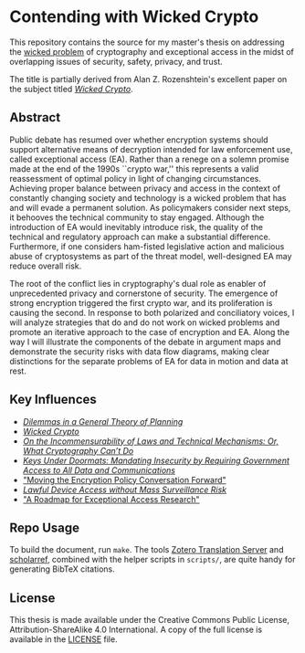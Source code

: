 # Contending with Wicked Crypto

This repository contains the source for my master's thesis on addressing the
[wicked problem](https://en.wikipedia.org/wiki/Wicked_problem) of cryptography and exceptional access in the midst of
overlapping issues of security, safety, privacy, and trust.

The title is partially derived from Alan Z. Rozenshtein's excellent paper on the subject titled
[_Wicked Crypto_](https://papers.ssrn.com/sol3/papers.cfm?abstract_id=3256858).

## Abstract

Public debate has resumed over whether encryption systems should support alternative means of decryption intended for
law enforcement use, called exceptional access (EA). Rather than a renege on a solemn promise made at the end of the
1990s ``crypto war,'' this represents a valid reassessment of optimal policy in light of changing circumstances.
Achieving proper balance between privacy and access in the context of constantly changing society and technology is a
wicked problem that has and will evade a permanent solution. As policymakers consider next steps, it behooves the
technical community to stay engaged. Although the introduction of EA would inevitably introduce risk, the quality of the
technical and regulatory approach can make a substantial difference. Furthermore, if one considers ham-fisted
legislative action and malicious abuse of cryptosystems as part of the threat model, well-designed EA may reduce overall
risk.

The root of the conflict lies in cryptography's dual role as enabler of unprecedented privacy and cornerstone of
security. The emergence of strong encryption triggered the first crypto war, and its proliferation is causing the
second. In response to both polarized and conciliatory voices, I will analyze strategies that do and do not work on
wicked problems and promote an iterative approach to the case of encryption and EA. Along the way I will illustrate the
components of the debate in argument maps and demonstrate the security risks with data flow diagrams, making clear
distinctions for the separate problems of EA for data in motion and data at rest.

## Key Influences

- [_Dilemmas in a General Theory of Planning_](https://archive.epa.gov/reg3esd1/data/web/pdf/rittel%2bwebber%2bdilemmas%2bgeneral_theory_of_planning.pdf)
- [_Wicked Crypto_](https://papers.ssrn.com/sol3/papers.cfm?abstract_id=3256858)
- [_On the Incommensurability of Laws and Technical Mechanisms: Or, What Cryptography Can’t Do_](http://link.springer.com/10.1007/978-3-030-03251-7_31)
- [_Keys Under Doormats: Mandating Insecurity by Requiring Government Access to All Data and Communications_](https://academic.oup.com/cybersecurity/article-lookup/doi/10.1093/cybsec/tyv009)
- ["Moving the Encryption Policy Conversation Forward"](https://carnegieendowment.org/2019/09/10/moving-encryption-policy-conversation-forward-pub-79573)
- [_Lawful Device Access without Mass Surveillance Risk_](http://dl.acm.org/doi/10.1145/3243734.3243758)
- ["A Roadmap for Exceptional Access Research"](https://www.lawfareblog.com/roadmap-exceptional-access-research)

## Repo Usage

To build the document, run `make`. The tools [Zotero Translation Server](https://github.com/zotero/translation-server)
and [scholarref](https://adamsgaard.dk/scholarref.html), combined with the helper scripts in `scripts/`, are quite handy
for generating BibTeX citations.

## License

This thesis is made available under the Creative Commons Public License, Attribution-ShareAlike 4.0 International. A
copy of the full license is available in the [LICENSE](LICENSE) file.
